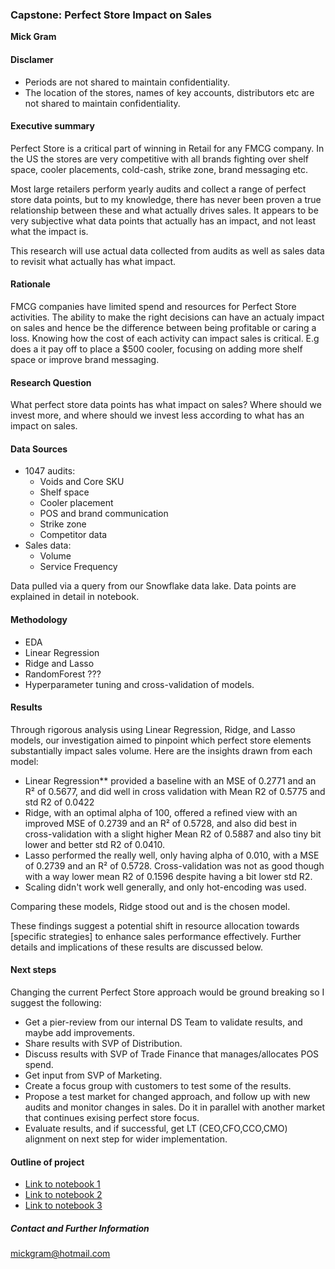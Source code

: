 ### Capstone: Perfect Store Impact on Sales

**Mick Gram**

#### Disclamer
- Periods are not shared to maintain confidentiality.
- The location of the stores, names of key accounts, distributors etc are not shared to maintain confidentiality. 

#### Executive summary

Perfect Store is a critical part of winning in Retail for any FMCG company. In the US the stores are very competitive with all brands fighting over shelf space, cooler placements, cold-cash, strike zone, brand messaging etc.

Most large retailers perform yearly audits and collect a range of perfect store data points, but to my knowledge, there has never been proven a true relationship between these and what actually drives sales. It appears to be very subjective what data points that actually has an impact, and not least what the impact is.

This research will use actual data collected from audits as well as sales data to revisit what actually has what impact.

#### Rationale

FMCG companies have limited spend and resources for Perfect Store activities. The ability to make the right decisions can have an actualy impact on sales and hence be the difference between being profitable or caring a loss. Knowing how the cost of each activity can impact sales is critical. E.g does a it pay off to place a $500 cooler, focusing on adding more shelf space or improve brand messaging.

#### Research Question

What perfect store data points has what impact on sales? Where should we invest more, and where should we invest less according to what has an impact on sales.

#### Data Sources

* 1047 audits:
   - Voids and Core SKU 
   - Shelf space
   - Cooler placement
   - POS and brand communication
   - Strike zone 
   - Competitor data
* Sales data:
   - Volume
   - Service Frequency 

Data pulled via a query from our Snowflake data lake. Data points are explained in detail in notebook.

#### Methodology
* EDA
* Linear Regression
* Ridge and Lasso
* RandomForest ???
* Hyperparameter tuning and cross-validation of models.

#### Results

Through rigorous analysis using Linear Regression, Ridge, and Lasso models, our investigation aimed to pinpoint which perfect store elements substantially impact sales volume. Here are the insights drawn from each model:

* Linear Regression** provided a baseline with an MSE of 0.2771 and an R² of 0.5677, and did well in cross validation with Mean R2 of 0.5775 and std R2 of 0.0422
* Ridge, with an optimal alpha of 100, offered a refined view with an improved MSE of 0.2739 and an R² of 0.5728, and also did best in cross-validation with a slight higher Mean R2 of 0.5887 and also tiny bit lower and better std R2 of 0.0410.
* Lasso performed the really well, only having alpha of 0.010, with a MSE of 0.2739 and an R² of 0.5728. Cross-validation was not as good though with a way lower mean R2 of 0.1596 despite having a bit lower std R2.
* Scaling didn't work well generally, and only hot-encoding was used.

Comparing these models, Ridge stood out and is the chosen model.

These findings suggest a potential shift in resource allocation towards [specific strategies] to enhance sales performance effectively. Further details and implications of these results are discussed below.

#### Next steps

Changing the current Perfect Store approach would be ground breaking so I suggest the following:

* Get a pier-review from our internal DS Team to validate results, and maybe add improvements.
* Share results with SVP of Distribution.
* Discuss results with SVP of Trade Finance that manages/allocates POS spend.
* Get input from SVP of Marketing.
* Create a focus group with customers to test some of the results.
* Propose a test market for changed approach, and follow up with new audits and monitor changes in sales. Do it in parallel with another market that continues exising perfect store focus.
* Evaluate results, and if successful, get LT (CEO,CFO,CCO,CMO) alignment on next step for wider implementation.

#### Outline of project

- [Link to notebook 1]()
- [Link to notebook 2]()
- [Link to notebook 3]()


##### Contact and Further Information
mickgram@hotmail.com
